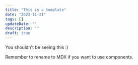 ```yaml
---
title: "This is a template"
date: "2023-11-21"
tags: []
updateDate: ""
description: ""
draft: true
---
```


You shouldn't be seeing this :) 

Remember to rename to MDX if you want to use components.